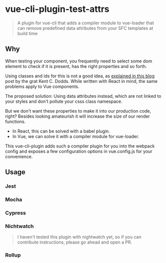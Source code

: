 # vue-cli-plugin-test-attrs

> A plugin for vue-cli that adds a compiler module to vue-loader
> that can remove predefined data attributes from your SFC templates at build time

## Why

When testing your component, you frequently need to select some dom element to check if it is present, has the right properties and so forth.

Using classes and ids for this is not a good idea, as [explained in this blog](https://blog.kentcdodds.com/making-your-ui-tests-resilient-to-change-d37a6ee37269) post by the grat Kent C. Dodds. While written with React in mind, the same problems apply to Vue components.

The proposed solution: Using data attributes instead, which are not linked to your styles and don't pollute your csss class namespace.

But we don't want these properties to make it into our production code, right? Besides looking amateurish it will increase the size of our render functions.

- In React, this can be solved with a babel plugin.
- In Vue, we can solve it with a compiler module for vue-loader.

This vue-cli-plugin adds such a compiler plugin for you into the webpack config and exposes a few configuration options in vue.config.js for your convenience.

## Usage

### Jest

### Mocha

### Cypress

### Nichtwatch

> I haven't tested this plugin with nightwatch yet, so if you can contribute instructions, please go ahead and open a PR.

### Rollup
